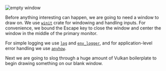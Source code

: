 <info
    title="Hello, <code>winit</code>!"
    link="hello-init"
    date="2023-01-07"
    commit="ff4c31c2c6c2039d33bfd07865448da963febfd6"
/>

![empty window](images/20230107-161828.png)

Before anything interesting can happen, we are going to need a window to draw
on. We use [`winit`](https://crates.io/crates/winit) crate for windowing and
handling inputs. For convenience, we bound the Escape key to close the window
and center the window in the middle of the primary monitor.

For simple logging we use [`log`](https://crates.io/crates/log) and
[`env_logger`](https://crates.io/crates/env_logger), and for application-level
error handling we use [`anyhow`](https://crates.io/crates/anyhow).

Next we are going to slog through a huge amount of Vulkan boilerplate to begin
drawing something on our blank window.
